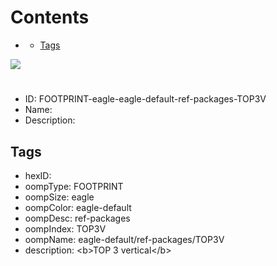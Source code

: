 



Contents
========

* [](#)
	* [Tags](#tags)
  
![][im]
# 

- ID: FOOTPRINT-eagle-eagle-default-ref-packages-TOP3V
- Name: 
- Description: 

## Tags

- hexID: 
- oompType: FOOTPRINT
- oompSize: eagle
- oompColor: eagle-default
- oompDesc: ref-packages
- oompIndex: TOP3V
- oompName: eagle-default/ref-packages/TOP3V
- description: &lt;b&gt;TOP 3 vertical&lt;/b&gt;



[im]: image.png
